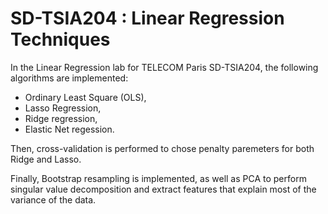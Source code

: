 # SD-TSIA204 : Linear Regression Techniques
In the Linear Regression lab for TELECOM Paris SD-TSIA204, the following algorithms are implemented:

- Ordinary Least Square (OLS),
- Lasso Regression,
- Ridge regression,
- Elastic Net regession.

Then, cross-validation is performed to chose penalty paremeters for both Ridge and Lasso.

Finally, Bootstrap resampling is implemented, as well as PCA to perform singular value decomposition and extract features that explain most of the variance of the data.
